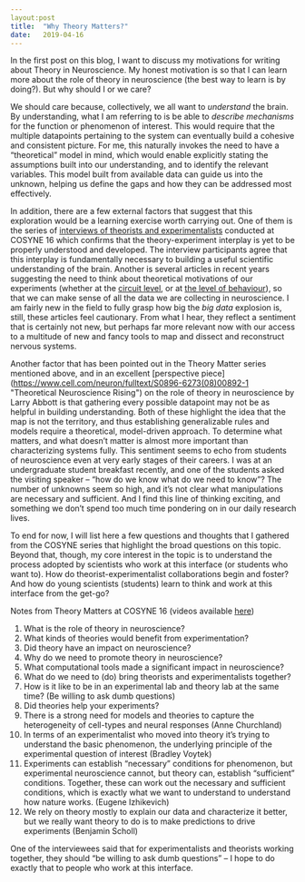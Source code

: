 ```yaml
---
layout:post
title:  "Why Theory Matters?"
date:   2019-04-16
---
```


In the first post on this blog, I want to discuss my motivations for writing about Theory in Neuroscience. My honest motivation is so that I can learn more about the role of theory in neuroscience (the best way to learn is by doing?). But why should I or we care?

We should care because, collectively, we all want to _understand_ the brain. By understanding, what I am referring to is be able to _describe mechanisms_ for the function or phenomenon of interest. This would require that the multiple datapoints pertaining to the system can eventually build a cohesive and consistent picture. For me, this naturally invokes the need to have a “theoretical” model in mind, which would enable explicitly stating the assumptions built into our understanding, and to identify the relevant variables. This model built from available data can guide us into the unknown, helping us define the gaps and how they can be addressed most effectively.

In addition, there are a few external factors that suggest that this exploration would be a learning exercise worth carrying out. One of them is the series of [interviews of theorists and experimentalists](http://catniplab.github.io/theory-matters/) conducted at COSYNE 16 which confirms that the theory-experiment interplay is yet to be properly understood and developed. The interview participants agree that this interplay is fundamentally necessary to building a useful scientific understanding of the brain. Another is several articles in recent years suggesting the need to think about theoretical motivations of our experiments (whether at the [circuit level](https://www.nature.com/articles/nn.3043?draft=marketing "From circuits to behavior: a bridge too far?"), or at [the level of behaviour](https://www.sciencedirect.com/science/article/pii/S0896627316310406?via%3Dihub "Neuroscience Needs Behavior: Correcting a Reductionist Bias")), so that we can make sense of all the data we are collecting in neuroscience. I am fairly new in the field to fully grasp how big the _big_ _data_ explosion is, still, these articles feel cautionary. From what I hear, they reflect a sentiment that is certainly not new, but perhaps far more relevant now with our access to a multitude of new and fancy tools to map and dissect and reconstruct nervous systems.

Another factor that has been pointed out in the Theory Matter series mentioned above, and in an excellent [perspective piece] (https://www.cell.com/neuron/fulltext/S0896-6273(08)00892-1 "Theoretical Neuroscience Rising") on the role of theory in neuroscience by Larry Abbott is that gathering every possible datapoint may not be as helpful in building understanding. Both of these highlight the idea that the map is not the territory, and thus establishing generalizable rules and models require a theoretical, model-driven approach. To determine what matters, and what doesn’t matter is almost more important than characterizing systems fully. This sentiment seems to echo from students of neuroscience even at very early stages of their careers. I was at an undergraduate student breakfast recently, and one of the students asked the visiting speaker – “how do we know what do we need to know”? The number of unknowns seem so high, and it’s not clear what manipulations are necessary and sufficient. And I find this line of thinking exciting, and something we don’t spend too much time pondering on in our daily research lives.

To end for now, I will list here a few questions and thoughts that I gathered from the COSYNE series that highlight the broad questions on this topic. Beyond that, though, my core interest in the topic is to understand the process adopted by scientists who work at this interface (or students who want to). How do theorist-experimentalist collaborations begin and foster? And how do young scientists (students) learn to think and work at this interface from the get-go?

Notes from Theory Matters at COSYNE 16 (videos available [here](http://catniplab.github.io/theory-matters/))

1. What is the role of theory in neuroscience?
2. What kinds of theories would benefit from experimentation?
3. Did theory have an impact on neuroscience?
4. Why do we need to promote theory in neuroscience?
5. What computational tools made a significant impact in neuroscience?
6. What do we need to (do) bring theorists and experimentalists together?
7. How is it like to be in an experimental lab and theory lab at the same time? (Be willing to ask dumb questions)
8. Did theories help your experiments?
9. There is a strong need for models and theories to capture the heterogeneity of cell-types and neural responses (Anne Churchland)
10. In terms of an experimentalist who moved into theory it’s trying to understand the basic phenomenon, the underlying principle of the experimental question of interest (Bradley Voytek)
11. Experiments can establish “necessary” conditions for phenomenon, but experimental neuroscience cannot, but theory can, establish “sufficient” conditions. Together, these can work out the necessary and sufficient conditions, which is exactly what we want to understand to understand how nature works. (Eugene Izhikevich)
12. We rely on theory mostly to explain our data and characterize it better, but we really want theory to do is to make predictions to drive experiments (Benjamin Scholl)

One of the interviewees said that for experimentalists and theorists working together, they should “be willing to ask dumb questions” – I hope to do exactly that to people who work at this interface.
